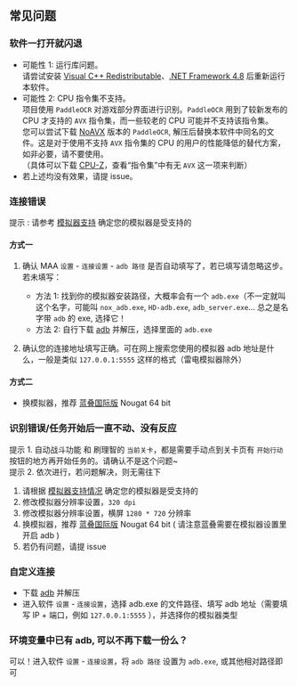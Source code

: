 ## 常见问题

### 软件一打开就闪退

- 可能性 1: 运行库问题。  
  请尝试安装 [Visual C++ Redistributable](https://docs.microsoft.com/zh-CN/cpp/windows/latest-supported-vc-redist?view=msvc-160#visual-studio-2015-2017-2019-and-2022)、[.NET Framework 4.8](https://dotnet.microsoft.com/download/dotnet-framework/net48) 后重新运行本软件。
- 可能性 2: CPU 指令集不支持。  
  项目使用 `PaddleOCR` 对游戏部分界面进行识别。`PaddleOCR` 用到了较新发布的 CPU 才支持的 `AVX` 指令集，而一些较老的 CPU 可能并不支持该指令集。  
  您可以尝试下载 [NoAVX](../3rdparty/ppocr_noavx.zip) 版本的 `PaddleOCR`, 解压后替换本软件中同名的文件。这是对于使用不支持 `AVX` 指令集的 CPU 的用户的性能降低的替代方案，如非必要，请不要使用。  
  （具体可以下载 [CPU-Z](https://www.cpuid.com/softwares/cpu-z.html)，查看“指令集”中有无 `AVX` 这一项来判断）  
- 若上述均没有效果，请提 issue。

### 连接错误

提示 : 请参考 [模拟器支持](模拟器支持.md) 确定您的模拟器是受支持的

#### 方式一

1. 确认 MAA `设置` - `连接设置` - `adb 路径` 是否自动填写了，若已填写请忽略这步。若未填写：
    - 方法 1: 找到你的模拟器安装路径，大概率会有一个 `adb.exe`（不一定就叫这个名字，可能叫 `nox_adb.exe`, `HD-adb.exe`, `adb_server.exe`... 总之是名字带 `adb` 的 exe, 选择它！
    - 方法 2: 自行下载 [adb](https://dl.google.com/android/repository/platform-tools-latest-windows.zip) 并解压，选择里面的 `adb.exe`

2. 确认您的连接地址填写正确。可在网上搜索您使用的模拟器 adb 地址是什么，一般是类似 `127.0.0.1:5555` 这样的格式（雷电模拟器除外）

#### 方式二

- 换模拟器，推荐 [蓝叠国际版](https://www.bluestacks.com/download.html) Nougat 64 bit

### 识别错误/任务开始后一直不动、没有反应

提示 1. 自动战斗功能 和 刷理智的 `当前关卡`，都是需要手动点到关卡页有 `开始行动` 按钮的地方再开始任务的。请确认不是这个问题~  
提示 2. 依次进行，若问题解决，则无需往下

1. 请根据 [模拟器支持情况](模拟器支持.md) 确定您的模拟器是受支持的
2. 修改模拟器分辨率设置，`320 dpi`
3. 修改模拟器分辨率设置，横屏 `1280 * 720` 分辨率
4. 换模拟器，推荐 [蓝叠国际版](https://www.bluestacks.com/download.html) Nougat 64 bit ( 请注意蓝叠需要在模拟器设置里开启 adb )
5. 若仍有问题，请提 issue

### 自定义连接

- 下载 [adb](https://dl.google.com/android/repository/platform-tools-latest-windows.zip) 并解压
- 进入软件 `设置` - `连接设置`，选择 adb.exe 的文件路径、填写 adb 地址（需要填写 IP + 端口，例如 `127.0.0.1:5555` ），并选择你的模拟器类型

### 环境变量中已有 adb, 可以不再下载一份么？

可以！进入软件 `设置` - `连接设置`，将 `adb 路径` 设置为 `adb.exe`, 或其他相对路径即可
